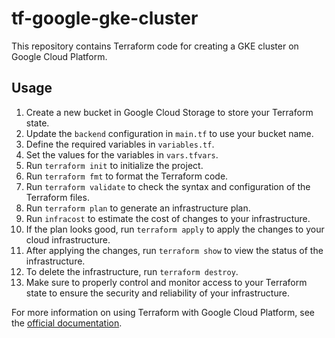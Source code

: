 # tf-google-gke-cluster

This repository contains Terraform code for creating a GKE cluster on Google Cloud Platform.

## Usage

1. Create a new bucket in Google Cloud Storage to store your Terraform state.
2. Update the `backend` configuration in `main.tf` to use your bucket name.
3. Define the required variables in `variables.tf`.
4. Set the values for the variables in `vars.tfvars`.
5. Run `terraform init` to initialize the project.
6. Run `terraform fmt` to format the Terraform code.
7. Run `terraform validate` to check the syntax and configuration of the Terraform files.
8. Run `terraform plan` to generate an infrastructure plan.
9. Run `infracost` to estimate the cost of changes to your infrastructure.
10. If the plan looks good, run `terraform apply` to apply the changes to your cloud infrastructure.
11. After applying the changes, run `terraform show` to view the status of the infrastructure.
12. To delete the infrastructure, run `terraform destroy`.
13. Make sure to properly control and monitor access to your Terraform state to ensure the security and reliability of your infrastructure.

For more information on using Terraform with Google Cloud Platform, see the [official documentation](https://cloud.google.com/community/tutorials/getting-started-on-gcp-with-terraform).

